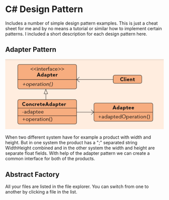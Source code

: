 # C# Design Pattern

Includes a number of simple design pattern examples. This is just a cheat sheet for me and by no means a tutorial or similar how to implement certain patterns. I included a short description for each design pattern here.


## Adapter Pattern
![Adapter Pattern](Images/Adapter.PNG)

When two different system have for example a product with width and height. But in one system the product has a ";" separated string WidthHeight combined and in the other system the width and height are separate float fields. With help of the adapter pattern we can create a common interface for both of the products.

## Abstract Factory

All your files are listed in the file explorer. You can switch from one to another by clicking a file in the list.
